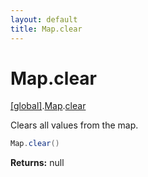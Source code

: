 ```yaml
---
layout: default
title: Map.clear
---
```


# Map.clear

[\[global\]]({{site.baseurl}}/docs/).[Map]({{site.baseurl}}/docs/Map/).[clear]({{site.baseurl}}/docs/Map/clear/)

Clears all values from the map.

```cs
Map.clear()
```

**Returns:** null
